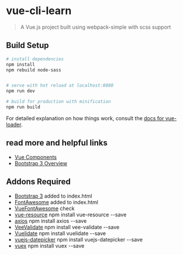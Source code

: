 # vue-cli-learn

> A Vue.js project built using webpack-simple with scss support

## Build Setup

``` bash
# install dependencies
npm install
npm rebuild node-sass


# serve with hot reload at localhost:8080
npm run dev

# build for production with minification
npm run build
```

For detailed explanation on how things work, consult the [docs for vue-loader](http://vuejs.github.io/vue-loader).

## read more and helpful links
- [Vue Components](https://vuejs.org/v2/guide/components.html)
- [Bootstrap 3 Overview](https://getbootstrap.com/docs/3.3/css/#overview)

## Addons Required
- [Bootstrap 3](http://getbootstrap.com/docs/3.3/) added to index.html
- [FontAwesome](https://fontawesome.com/get-started) added to index.html
- [VueFontAwesome](https://www.npmjs.com/package/@fortawesome/vue-fontawesome) check
- [vue-resource](https://github.com/pagekit/vue-resource) npm install vue-resource --save
- [axios](https://github.com/axios/axios) npm install axios --save
- [VeeValidate](https://monterail.github.io/vuelidate/#getting-started) npm install vee-validate --save
- [Vuelidate](https://vee-validate.logaretm.com/) npm install vuelidate --save
- [vuejs-datepicker](https://github.com/charliekassel/vuejs-datepicker) npm install vuejs-datepicker --save
- [vuex](https://vuex.vuejs.org/en/) npm install vuex --save

